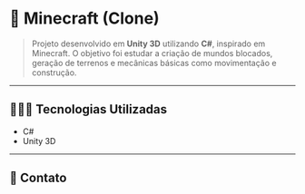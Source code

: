 # 🧱 Minecraft (Clone)

> Projeto desenvolvido em **Unity 3D** utilizando **C#**, inspirado em Minecraft. O objetivo foi estudar a criação de mundos blocados, geração de terrenos e mecânicas básicas como movimentação e construção.

---

## 🧑🏽‍💻 Tecnologias Utilizadas

- C#  
- Unity 3D  

---

## 💙 Contato
